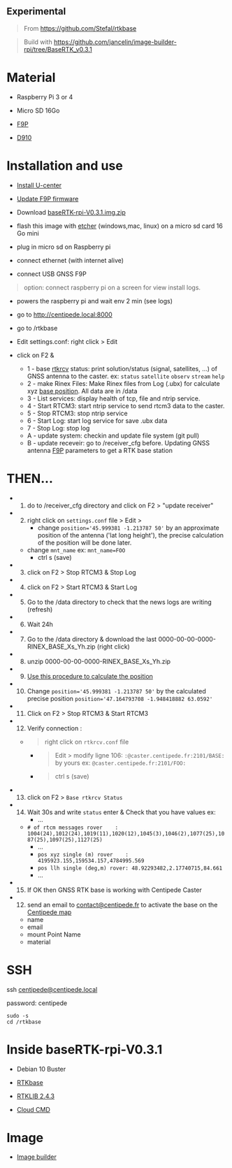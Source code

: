 ## Experimental

> From https://github.com/Stefal/rtkbase

> Build with https://github.com/jancelin/image-builder-rpi/tree/BaseRTK_v0.3.1

# Material

* Raspberry Pi 3 or 4

* Micro SD 16Go

* [F9P](https://store.drotek.com/rtk-zed-f9p-gnss)

* [D910](https://store.drotek.com/da-910-multiband-gnss-antenna)

# Installation and use

* [Install U-center](https://www.u-blox.com/en/product/u-center)

* [Update F9P firmware](https://drotek.gitbook.io/rtk-f9p-positioning-solutions/tutorials/updating-zed-f9p-firmware)

* Download [baseRTK-rpi-V0.3.1.img.zip](https://github.com/jancelin/rtkbase/releases/download/baseRTK-rpi-V0.3.1/baseRTK-rpi-V0.3.1.img.zip)

* flash this image with [etcher](https://www.google.com/search?client=firefox-b-1-d&q=etcher)  (windows,mac, linux) on a micro sd card 16 Go mini

* plug in micro sd on Raspberry pi

* connect ethernet (with internet alive)

* connect USB GNSS F9P 

> option: connect raspberry pi on a screen for view install logs.

* powers the raspberry pi and wait env 2 min (see logs)

* go to http://centipede.local:8000

* go to /rtkbase

* Edit settings.conf: right click > Edit 

* click on F2 &
    - 1 - base [rtkrcv](https://manpages.debian.org/unstable/rtklib/rtkrcv.1.en.html) status: print solution/status (signal, satellites, ...) of GNSS antenna to the caster. ex: ```status``` ```satellite``` ```observ``` ```stream``` ```help```
    - 2 - make Rinex Files: Make Rinex files from Log (.ubx) for calculate xyz [base position](http://rgp.ign.fr/SERVICES/calcul_online.php). All data are in /data
    - 3 - List services: display health of tcp, file and ntrip service.
    - 4 - Start RTCM3: start ntrip service to send rtcm3 data to the caster. 
    - 5 - Stop RTCM3: stop ntrip service
    - 6 - Start Log: start log service for save .ubx data
    - 7 - Stop Log: stop log
    - A - update system: checkin and update file system (git pull)
    - B - update receveir: go to /receiver_cfg before. Updating GNSS antenna [F9P](https://github.com/jancelin/rtkbase/blob/master/receiver_cfg/U-Blox_ZED-F9P_config_info.txt) parameters to get a RTK base station 

# THEN...

* 1. do to /receiver_cfg directory and click on F2 > "update receiver"

* 2. right click on ```settings.conf``` file > Edit > 
        - change ```position='45.999381 -1.213787 50'``` by an approximate position of the antenna ('lat long height'), the precise calculation of the position will be done later.
	- change ```mnt_name``` ex: ```mnt_name=FOO```
        - ctrl s (save)
* 3. click on F2 > Stop RTCM3 & Stop Log

* 4. click on F2 > Start RTCM3 & Start Log

* 5. Go to the /data directory to check that the news logs are writing (refresh)

* 6. Wait 24h

* 7. Go to the /data directory & download the last 0000-00-00-0000-RINEX_BASE_Xs_Yh.zip (right click)

* 8. unzip 0000-00-00-0000-RINEX_BASE_Xs_Yh.zip

* 9. [Use this procedure to calculate the position](https://jancelin.github.io/centipede/4_positionnement.html)

* 10. Change ```position='45.999381 -1.213787 50'```  by the calculated precise position ```position='47.164793708 -1.948418882 63.0592'```

* 11. Click on F2 > Stop RTCM3 & Start RTCM3

* 12. Verify connection : 
	- > right click on ```rtkrcv.conf``` file 
        - > Edit > modify ligne 106: ```:@caster.centipede.fr:2101/BASE:``` by yours ex: ```@caster.centipede.fr:2101/FOO:``` 
        - > ctrl s (save)

* 13. click on F2 > ```Base rtkrcv Status```

* 14. Wait 30s and write ```status``` enter & Check that you have values ex:
        - ...
	- ```# of rtcm messages rover    : 1004(24),1012(24),1019(11),1020(12),1045(3),1046(2),1077(25),1087(25),1097(25),1127(25)```
        - ...
        - ```pos xyz single (m) rover    : 4195923.155,159534.157,4784995.569```
        - ```pos llh single (deg,m) rover: 48.92293482,2.17740715,84.661```
        - ...

* 15. If OK then GNSS RTK base is working with Centipede Caster

* 12. send an email to contact@centipede.fr to activate the base on the [Centipede map](https://centipede.fr)
	- name
	- email
	- mount Point Name
	- material

# SSH

ssh centipede@centipede.local

password: centipede

```
sudo -s 
cd /rtkbase
```

# Inside baseRTK-rpi-V0.3.1

* Debian 10 Buster 

* [RTKbase](https://github.com/Stefal/rtkbase.git)

* [RTKLIB 2.4.3](https://github.com/tomojitakasu/RTKLIB.git)

* [Cloud CMD](https://github.com/coderaiser/cloudcmd)


# Image

* [Image builder](https://github.com/jancelin/image-builder-rpi/blob/baseRTK-rpi-V0.3.1)




